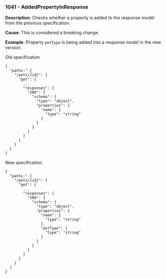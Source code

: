 ### 1041 - AddedPropertyInResponse

**Description**: Checks whether a property is added to the response model from the previous specification.

**Cause**: This is considered a breaking change.

**Example**: Property `petType` is being added into a response model in the new version.

Old specification
```json5
{
  "paths:" {
    "/pets/{id}": {
      "get": {
        ...
        "responses": {
          "200": {
            "schema": {
              "type": "object",
              "properties": {
                "name": {
                  "type": "string"
                }
              }
            }
          }
        }
      }
    }
  }
} 
```

New specification
```json5
{
  "paths:" {
    "/pets/{id}": {
      "get": {
        ...
        "responses": {
          "200": {
            "schema": {
              "type": "object",
              "properties": {
                "name": {
                  "type": "string"
                },
                "petType": {
                  "type": "string"
                }
              }
            }
          }
        }
      }
    }
  }
}
```
